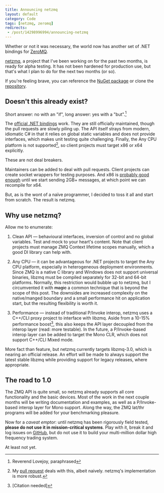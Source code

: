 ```yaml
---
title: Announcing netzmq
layout: default
category: Code
tags: [netzmq, zeromq]
redirects:
 - /post/14298996994/announcing-netzmq
---
```


Whether or not it was necessary, the world now has another set of .NET bindings for [ZeroMQ](http://www.zeromq.org/).

[netzmq][netzmq-repo], a project that I've been working on for the past two months, is ready for alpha testing. It has not been hardened for production use, but that's what I plan to do for the next two months (or so).

If you're feeling brave, you can reference the [NuGet package][netzmq-nuget] or clone the [repository][netzmq-repo].

<!-- end_preview -->

## Doesn't this already exist?

Short answer: no with an "if", long answer: yes with a "but".[^rev]

The [official .NET bindings](https://github.com/zeromq/clrzmq2) work. They are still officially maintained, though the pull requests are slowly piling up. The API itself strays from modern, idiomatic C# in that it relies on global static variables and does not provide interfaces, which makes unit testing quite challenging. Finally, the Any CPU platform is not supported[^pull], so client projects must target x86 or x64 explicitly.

These are not deal breakers.

Maintainers can be added to deal with pull requests. Client projects can create socket wrappers for testing purposes. And x86 is [probably good enough][anycpu-trouble] until we start sending 2GB+ messages, at which point we can recompile for x64.

But, as is the wont of a na&iuml;ve programmer, I decided to toss it all and start from scratch. The result is netzmq.

## Why use netzmq?

Allow me to enumerate:

1. Clean API &mdash; behavioural interfaces, inversion of control and no global variables. Test and mock to your heart's content. Note that client projects must manage ZMQ Context lifetime scopes manually, which a good DI library can help with.

2. Any CPU &mdash; it can be advantageous for .NET projects to target the Any CPU platform, especially in heterogeneous deployment environments. Since ZMQ is a native C library and Windows does not support universal binaries, libzmq must be compiled separately for 32-bit and 64-bit platforms. Normally, this restriction would bubble up to netzmq, but I circumvented it with <del>magic</del> a common technique that is beyond the scope of this post. The downsides are increased complexity on the native/manged boundary and a small performance hit on application start, but the resulting flexibility is worth it.

3. Performance &mdash; instead of traditional P/Invoke interop, netzmq uses a C++/CLI proxy project to interface with libzmq. Aside from a 10-15% performance boost[^cit], this also keeps the API layer decoupled from the interop layer (read: more testable). In the future, a P/Invoke-based interop layer can be added to target the Mono CLR, which does not support C++/CLI Mixed mode.

More fact than feature, but netzmq currently targets libzmq-3.0, which is nearing an official release. An effort will be made to always support the latest stable libzmq while providing support for legacy releases, where appropriate.

## The road to 1.0

The ZMQ API is quite small, so netzmq already supports all core functionality and the basic devices. Most of the work in the next couple months will be writing documentation and examples, as well as a P/Invoke-based interop layer for Mono support. Along the way, the ZMQ lat/thr programs will be added for your benchmarking pleasure.

Now for a *caveat emptor*: until netzmq has been rigorously field tested, **please do not use it in mission-critical systems**. Play with it, break it and log issues on [GitHub][netzmq-repo], but do not use it to build your multi-million dollar high frequency trading system.

At least not yet.

[^rev]: Reverend Lovejoy, paraphrased
[^pull]: My <a href="https://github.com/zeromq/clrzmq2/pull/23">pull request</a> deals with this, albeit naively. netzmq's implementation is more robust.
[^cit]: \[Citation needed\]

[netzmq-repo]: https://github.com/jgoz/netzmq
[netzmq-nuget]: http://nuget.org/List/Packages/netzmq
[anycpu-trouble]: http://blogs.msdn.com/b/rmbyers/archive/2009/06/09/anycpu-exes-are-usually-more-trouble-then-they-re-worth.aspx
